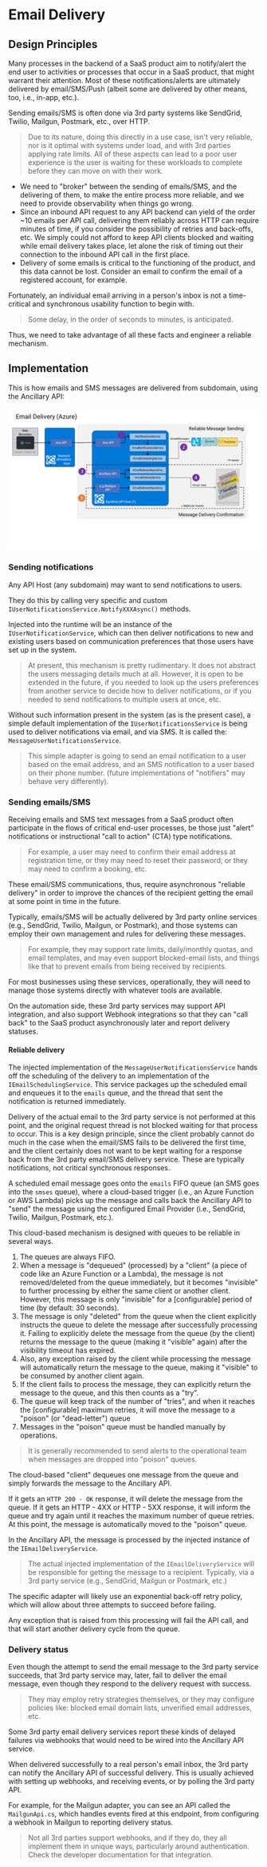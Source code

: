 # Email Delivery

## Design Principles

Many processes in the backend of a SaaS product aim to notify/alert the end user to activities or processes that occur in a SaaS product, that might warrant their attention. Most of these notifications/alerts are ultimately delivered by email/SMS/Push (albeit some are delivered by other means, too, i.e., in-app, etc.).

Sending emails/SMS is often done via 3rd party systems like SendGrid, Twilio, Mailgun, Postmark, etc., over HTTP.

> Due to its nature, doing this directly in a use case, isn't very reliable, nor is it optimal with systems under load, and with 3rd parties applying rate limits. All of these aspects can lead to a poor user experience is the user is waiting for these workloads to complete before they can move on with their work.

* We need to "broker" between the sending of emails/SMS, and the delivering of them, to make the entire process more reliable, and we need to provide observability when things go wrong.
* Since an inbound API request to any API backend can yield of the order ~10 emails per API call, delivering them reliably across HTTP can require minutes of time, if you consider the possibility of retries and back-offs, etc. We simply could not afford to keep API clients blocked and waiting while email delivery takes place, let alone the risk of timing out their connection to the inbound API call in the first place.
* Delivery of some emails is critical to the functioning of the product, and this data cannot be lost. Consider an email to confirm the email of a registered account, for example.

Fortunately, an individual email arriving in a person's inbox is not a time-critical and synchronous usability function to begin with.

> Some delay, in the order of seconds to minutes, is anticipated.

Thus, we need to take advantage of all these facts and engineer a reliable mechanism.

## Implementation

This is how emails and SMS messages are delivered from subdomain, using the Ancillary API:

![Email/SMS Delivery](../../docs/images/Email-Delivery.png)

### Sending notifications

Any API Host (any subdomain) may want to send notifications to users.

They do this by calling very specific and custom `IUserNotificationsService.NotifyXXXAsync()` methods.

Injected into the runtime will be an instance of the `IUserNotificationService`, which can then deliver notifications to new and existing users based on communication preferences that those users have set up in the system.

> At present, this mechanism is pretty rudimentary. It does not abstract the users messaging details much at all. However, it is open to be extended in the future, if you needed to look up the users preferences from another service to decide how to deliver notifications, or if you needed to send notifications to multiple users at once, etc.

Without such information present in the system (as is the present case), a simple default implementation of the
`IUserNotificationsService` is being used to deliver notifications via email, and via SMS. It is called the:
`MessageUserNotificationsService`.

> This simple adapter is going to send an email notification to a user based on the email address, and an SMS notification to a user based on their phone number. (future implementations of "notifiers" may behave very differently).

### Sending emails/SMS

Receiving emails and SMS text messages from a SaaS product often participate in the flows of critical end-user processes, be those just "alert" notifications or instructional "call to action" (CTA) type notifications.

> For example, a user may need to confirm their email address at registration time, or they may need to reset their password, or they may need to confirm a booking, etc.

These email/SMS communications, thus, require asynchronous "reliable delivery" in order to improve the chances of the recipient getting the email at some point in time in the future.

Typically, emails/SMS will be actually delivered by 3rd party online services (e.g., SendGrid, Twilio, Mailgun, or Postmark), and those systems can employ their own management and rules for delivering these messages.

> For example, they may support rate limits, daily/monthly quotas, and email templates, and may even support blocked-email lists, and things like that to prevent emails from being received by recipients.

For most businesses using these services, operationally, they will need to manage those systems directly with whatever tools are available.

On the automation side, these 3rd party services may support API integration, and also support Webhook integrations so that they can "call back" to the SaaS product asynchronously later and report delivery statuses.

#### Reliable delivery

The injected implementation of the
`MessageUserNotificationsService` hands off the scheduling of the delivery to an implementation of the
`IEmailSchedulingService`. This service packages up the scheduled email and enqueues it to the
`emails` queue, and the thread that sent the notification is returned immediately.

Delivery of the actual email to the 3rd party service is not performed at this point, and the original request thread is not blocked waiting for that process to occur. This is a key design principle, since the client probably cannot do much in the case when the email/SMS fails to be delivered the first time, and the client certainly does not want to be kept waiting for a response back from the 3rd party email/SMS delivery service. These are typically notifications, not critical synchronous responses.

A scheduled email message goes onto the `emails` FIFO queue (an SMS goes into the
`smses` queue), where a cloud-based trigger (i.e., an Azure Function or AWS Lambda) picks up the message and calls back the Ancillary API to "send" the message using the configured Email Provider (i.e., SendGrid, Twilio, Mailgun, Postmark, etc.).

This cloud-based mechanism is designed with queues to be reliable in several ways.

1. The queues are always FIFO.
2. When a message is "dequeued" (processed) by a "client" (a piece of code like an Azure Function or a Lambda), the message is not removed/deleted from the queue immediately, but it becomes "invisible" to further processing by either the same client or another client. However, this message is only "invisible" for a [configurable] period of time (by default: 30 seconds).
3. The message is only "deleted" from the queue when the client explicitly instructs the queue to delete the message after successfully processing it. Failing to explicitly delete the message from the queue (by the client) returns the message to the queue (making it "visible" again) after the visibility timeout has expired.
4. Also, any exception raised by the client while processing the message will automatically return the message to the queue, making it "visible" to be consumed by another client again.
5. If the client fails to process the message, they can explicitly return the message to the queue, and this then counts as a "try".
6. The queue will keep track of the number of "tries", and when it reaches the [configurable] maximum retries, it will move the message to a "poison" (or "dead-letter") queue
7. Messages in the "poison" queue must be handled manually by operations.

> It is generally recommended to send alerts to the operational team when messages are dropped into "poison" queues.

The cloud-based "client" dequeues one message from the queue and simply forwards the message to the Ancillary API.

If it gets an `HTTP 200 - OK` response, it will delete the message from the queue. If it gets an HTTP - 4XX or HTTP - 5XX response, it will inform the queue and try again until it reaches the maximum number of queue retries. At this point, the message is automatically moved to the "poison" queue.

In the Ancillary API, the message is processed by the injected instance of the `IEmailDeliveryService`.

> The actual injected implementation of the `IEmailDeliveryService` will be responsible for getting the message to a recipient. Typically, via a 3rd party service (e.g., SendGrid, Mailgun or Postmark, etc.)

The specific adapter will likely use an exponential back-off retry policy, which will allow about three attempts to succeed before failing.

Any exception that is raised from this processing will fail the API call, and that will start another delivery cycle from the queue.

### Delivery status

Even though the attempt to send the email message to the 3rd party service succeeds, that 3rd party service may, later, fail to deliver the email message, even though they respond to the delivery request with success.

> They may employ retry strategies themselves, or they may configure policies like: blocked email domain lists, unverified email addresses, etc.

Some 3rd party email delivery services report these kinds of delayed failures via webhooks that would need to be wired into the Ancillary API service.

When delivered successfully to a real person's email inbox, the 3rd party can notify the Ancillary API of successful delivery. This is usually achieved with setting up webhooks, and receiving events, or by polling the 3rd party API.

For example, for the Mailgun adapter, you can see an API called the `MailgunApi.cs`, which handles events fired at this endpoint, from configuring a webhook in Mailgun to reporting delivery status.

> Not all 3rd parties support webhooks, and if they do, they all implement them in unique ways, particularly around authentication. Check the developer documentation for that integration.
